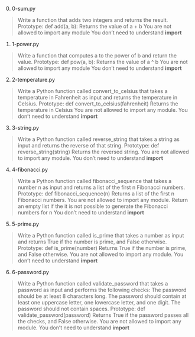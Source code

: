 0. 0-sum.py
>Write a function that adds two integers and returns the result.
>Prototype: def add(a, b):
>Returns the value of a + b
>You are not allowed to import any module
>You don’t need to understand __import__

1. 1-power.py
>Write a function that computes a to the power of b and return the value.
>Prototype: def pow(a, b):
>Returns the value of a ^ b
>You are not allowed to import any module
>You don’t need to understand __import__

2. 2-temperature.py
>Write a Python function called convert_to_celsius that takes a temperature in Fahrenheit as input and returns the temperature in Celsius.
>Prototype: def convert_to_celsius(fahrenheit)
>Returns the temperature in Celsius
>You are not allowed to import any module.
>You don’t need to understand __import__

3. 3-string.py
>Write a Python function called reverse_string that takes a string as input and returns the reverse of that string.
>Prototype: def reverse_string(string)
>Returns the reversed string.
>You are not allowed to import any module.
>You don’t need to understand __import__

4. 4-fibonacci.py
>Write a Python function called fibonacci_sequence that takes a number n as input and returns a list of the first n Fibonacci numbers.
>Prototype: def fibonacci_sequence(n)
>Returns a list of the first n Fibonacci numbers.
>You are not allowed to import any module.
>Return an empty list if the it is not possible to generate the Fibonacci numbers for n
>You don’t need to understand __import__

5. 5-prime.py
>Write a Python function called is_prime that takes a number as input and returns True if the number is prime, and False otherwise.
>Prototype: def is_prime(number)
>Returns True if the number is prime, and False otherwise.
>You are not allowed to import any module.
>You don’t need to understand __import__

6. 6-password.py
>Write a Python function called validate_password that takes a password as input and performs the following checks:
>The password should be at least 8 characters long.
>The password should contain at least one uppercase letter, one lowercase letter, and one digit.
>The password should not contain spaces.
>Prototype: def validate_password(password)
>Returns True if the password passes all the checks, and False otherwise.
>You are not allowed to import any module.
>You don’t need to understand __import__